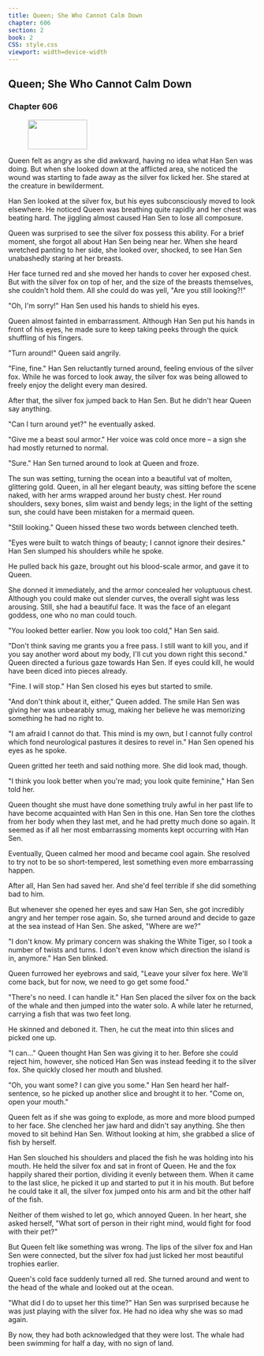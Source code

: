 ```yaml
---
title: Queen; She Who Cannot Calm Down
chapter: 606
section: 2
book: 2
CSS: style.css
viewport: width=device-width
---
```


## Queen; She Who Cannot Calm Down

### Chapter 606

<figure>
	<img src="../Images/gem.gif" alt="" id="gem" width="120" height="60" />
</figure>

Queen felt as angry as she did awkward, having no idea what Han Sen was doing. But when she looked down at the afflicted area, she noticed the wound was starting to fade away as the silver fox licked her. She stared at the creature in bewilderment.

Han Sen looked at the silver fox, but his eyes subconsciously moved to look elsewhere. He noticed Queen was breathing quite rapidly and her chest was beating hard. The jiggling almost caused Han Sen to lose all composure.

Queen was surprised to see the silver fox possess this ability. For a brief moment, she forgot all about Han Sen being near her. When she heard wretched panting to her side, she looked over, shocked, to see Han Sen unabashedly staring at her breasts.

Her face turned red and she moved her hands to cover her exposed chest. But with the silver fox on top of her, and the size of the breasts themselves, she couldn't hold them. All she could do was yell, "Are you still looking?!"

"Oh, I'm sorry!" Han Sen used his hands to shield his eyes.

Queen almost fainted in embarrassment. Although Han Sen put his hands in front of his eyes, he made sure to keep taking peeks through the quick shuffling of his fingers.

"Turn around!" Queen said angrily.

"Fine, fine." Han Sen reluctantly turned around, feeling envious of the silver fox. While he was forced to look away, the silver fox was being allowed to freely enjoy the delight every man desired.

After that, the silver fox jumped back to Han Sen. But he didn't hear Queen say anything.

"Can I turn around yet?" he eventually asked.

"Give me a beast soul armor." Her voice was cold once more – a sign she had mostly returned to normal.

"Sure." Han Sen turned around to look at Queen and froze.

The sun was setting, turning the ocean into a beautiful vat of molten, glittering gold. Queen, in all her elegant beauty, was sitting before the scene naked, with her arms wrapped around her busty chest. Her round shoulders, sexy bones, slim waist and bendy legs; in the light of the setting sun, she could have been mistaken for a mermaid queen.

"Still looking." Queen hissed these two words between clenched teeth.

"Eyes were built to watch things of beauty; I cannot ignore their desires." Han Sen slumped his shoulders while he spoke.

He pulled back his gaze, brought out his blood-scale armor, and gave it to Queen.

She donned it immediately, and the armor concealed her voluptuous chest. Although you could make out slender curves, the overall sight was less arousing. Still, she had a beautiful face. It was the face of an elegant goddess, one who no man could touch.

"You looked better earlier. Now you look too cold," Han Sen said.

"Don't think saving me grants you a free pass. I still want to kill you, and if you say another word about my body, I'll cut you down right this second." Queen directed a furious gaze towards Han Sen. If eyes could kill, he would have been diced into pieces already.

"Fine. I will stop." Han Sen closed his eyes but started to smile.

"And don't think about it, either," Queen added. The smile Han Sen was giving her was unbearably smug, making her believe he was memorizing something he had no right to.

"I am afraid I cannot do that. This mind is my own, but I cannot fully control which fond neurological pastures it desires to revel in." Han Sen opened his eyes as he spoke.

Queen gritted her teeth and said nothing more. She did look mad, though.

"I think you look better when you're mad; you look quite feminine," Han Sen told her.

Queen thought she must have done something truly awful in her past life to have become acquainted with Han Sen in this one. Han Sen tore the clothes from her body when they last met, and he had pretty much done so again. It seemed as if all her most embarrassing moments kept occurring with Han Sen.

Eventually, Queen calmed her mood and became cool again. She resolved to try not to be so short-tempered, lest something even more embarrassing happen.

After all, Han Sen had saved her. And she'd feel terrible if she did something bad to him.

But whenever she opened her eyes and saw Han Sen, she got incredibly angry and her temper rose again. So, she turned around and decide to gaze at the sea instead of Han Sen. She asked, "Where are we?"

"I don't know. My primary concern was shaking the White Tiger, so I took a number of twists and turns. I don't even know which direction the island is in, anymore." Han Sen blinked.

Queen furrowed her eyebrows and said, "Leave your silver fox here. We'll come back, but for now, we need to go get some food."

"There's no need. I can handle it." Han Sen placed the silver fox on the back of the whale and then jumped into the water solo. A while later he returned, carrying a fish that was two feet long.

He skinned and deboned it. Then, he cut the meat into thin slices and picked one up.

"I can..." Queen thought Han Sen was giving it to her. Before she could reject him, however, she noticed Han Sen was instead feeding it to the silver fox. She quickly closed her mouth and blushed.

"Oh, you want some? I can give you some." Han Sen heard her half-sentence, so he picked up another slice and brought it to her. "Come on, open your mouth."

Queen felt as if she was going to explode, as more and more blood pumped to her face. She clenched her jaw hard and didn't say anything. She then moved to sit behind Han Sen. Without looking at him, she grabbed a slice of fish by herself.

Han Sen slouched his shoulders and placed the fish he was holding into his mouth. He held the silver fox and sat in front of Queen. He and the fox happily shared their portion, dividing it evenly between them. When it came to the last slice, he picked it up and started to put it in his mouth. But before he could take it all, the silver fox jumped onto his arm and bit the other half of the fish.

Neither of them wished to let go, which annoyed Queen. In her heart, she asked herself, "What sort of person in their right mind, would fight for food with their pet?"

But Queen felt like something was wrong. The lips of the silver fox and Han Sen were connected, but the silver fox had just licked her most beautiful trophies earlier.

Queen's cold face suddenly turned all red. She turned around and went to the head of the whale and looked out at the ocean.

"What did I do to upset her this time?" Han Sen was surprised because he was just playing with the silver fox. He had no idea why she was so mad again.

By now, they had both acknowledged that they were lost. The whale had been swimming for half a day, with no sign of land.